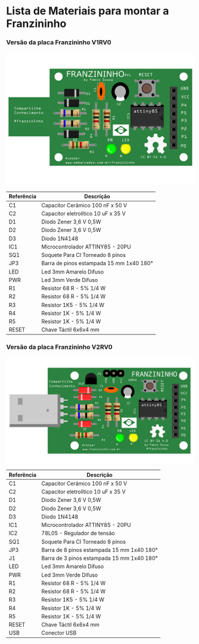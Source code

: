 # Lista de Materiais para montar a Franzininho

### Versão da placa Franzininho V1RV0

  ![V1](./V1.png)

| Referência   | Descrição  |
|---|---|
| C1    | Capacitor Cerâmico 100 nF x 50 V     |
| C2    | Capacitor eletrolítico 10 uF x 35 V |
| D1    | Diodo Zener 3,6 V 0,5W |
| D2    | Diodo Zener 3,6 V 0,5W |
| D3    | Diodo  1N4148  |
| IC1   | Microcontrolador ATTINY85 - 20PU  |
| SQ1   | Soquete Para CI Torneado 8 pinos  |
| JP3   | Barra de pinos estampada 15 mm 1x40 180° |
| LED   | Led 3mm Amarelo Difuso  |
| PWR   | Led 3mm Verde Difuso |
| R1    | Resistor 68 R - 5% 1/4 W  |
| R2    | Resistor 68 R - 5% 1/4 W |
| R3    | Resistor 1K5 - 5% 1/4 W |
| R4    | Resistor 1K - 5% 1/4 W  |
| R5    | Resistor 1K - 5% 1/4 W  |
|RESET  | Chave Táctil 6x6x4 mm |                




### Versão da placa Franzininho V2RV0

![V2](./V2.png)


| Referência   | Descrição  |
|---|---|
| C1    | Capacitor Cerâmico 100 nF x 50 V     |
| C2    | Capacitor eletrolítico 10 uF x 35 V |
| D1    | Diodo Zener 3,6 V 0,5W |
| D2    | Diodo Zener 3,6 V 0,5W |
| D3    | Diodo  1N4148  |
| IC1   | Microcontrolador ATTINY85 - 20PU  |
| IC2   | 78L05 - Regulador de tensão |
| SQ1   | Soquete Para CI Torneado 8 pinos  |
| JP3   | Barra de 8 pinos estampada 15 mm 1x40 180° |
| J1    | Barra de 3 pinos estampada 15 mm 1x40 180° |
| LED   | Led 3mm Amarelo Difuso  |
| PWR   | Led 3mm Verde Difuso |
| R1    | Resistor 68 R - 5% 1/4 W  |
| R2    | Resistor 68 R - 5% 1/4 W |
| R3    | Resistor 1K5 - 5% 1/4 W |
| R4    | Resistor 1K - 5% 1/4 W  |
| R5    | Resistor 1K - 5% 1/4 W  |
| RESET | Chave Táctil 6x6x4 mm |      
| USB   | Conector USB |
